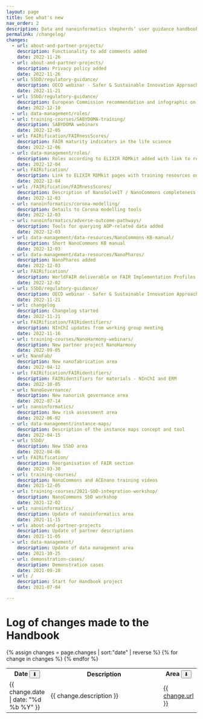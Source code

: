 ```yaml
---
layout: page
title: See what's new
nav_order: 2
description: Data and nanoinformatics shepherds’ user guidance handbook
permalink: /changelog/
changes:
  - url: about-and-partner-projects/
    description: Functionality to add comments added
    date: 2022-11-26
  - url: about-and-partner-projects/
    description: Privacy policy added
    date: 2022-11-26
  - url: SSbD/regulatory-guidance/
    description: OECD webinar - Safer & Sustainable Innovation Approach for More Sustainable Nanomaterials & Nano-enabled
    date: 2022-11-21
  - url: SSbD/regulatory-guidance/
    description: European Commission recommendation and infographic on SSbD
    date: 2022-12-10
  - url: data-management/roles/
  - url: training-courses/SABYDOMA-training/
    description: SABYDOMA webinars
    date: 2022-12-05
  - url: FAIRification/FAIRnessScores/
    description: FAIR maturity indicators in the life science
    date: 2022-12-06
  - url: data-management/roles/
    description: Roles according to ELIXIR RDMkit added with link to role specific training resources.
    date: 2022-12-04
  - url: FAIRification/
    description: Link to ELIXIR RDMkit pages with training resources on the data life cycle, roles and FAIRification tools added.
    date: 2022-12-04
  - url: /FAIRification/FAIRnessScores/
    description: Description of NanoSolveIT / NanoCommons completeness score
    date: 2022-12-03
  - url: nanoinformatics/corona-modelling/
    description: Details to Corona modelling tools
    date: 2022-12-03
  - url: nanoinformatics/adverse-outcome-pathways/
    description: Tools for querying AOP-related data added
    date: 2022-12-03
  - url: data-management/data-resources/NanoCommons-KB-manual/
    description: Short NanoCommons KB manual
    date: 2022-12-03
  - url: data-management/data-resources/NanoPharos/
    description: NanoPharos added
    date: 2022-12-03
  - url: FAIRification/
    description: WorldFAIR deliverable on FAIR Implementation Profiles and FAIR Connect (platform providing information on FAIR Supporting Resources) added.
    date: 2022-12-02
  - url: SSbD/regulatory-guidance/
    description: OECD webinar - Safer & Sustainable Innovation Approach for More Sustainable Nanomaterials & Nano-enabled
    date: 2022-11-21
  - url: changelog
    description: Changelog started
    date: 2022-11-21
  - url: FAIRification/FAIRidentifiers/
    description: NInChI updates from working group meeting
    date: 2022-11-16
  - url: training-courses/NanoHarmony-webinars/
    description: New partner project NanoHarmony
    date: 2022-09-05
  - url: NanoFab/
    description: New nanofabrication area
    date: 2022-04-12
  - url: FAIRification/FAIRidentifiers/
    description: FAIRidentifiers for materials - NInChI and ERM
    date: 2022-10-05
  - url: NanoGovernance/
    description: New nanorisk governance area
    date: 2022-07-14
  - url: nanoinformatics/
    description: New risk assessment area
    date: 2022-06-02
  - url: data-management/instance-maps/
    description: Description of the instance maps concept and tool
    date: 2022-04-15
  - url: SSbD/
    description: New SSbD area
    date: 2022-04-06
  - url: FAIRification/
    description: Reorganisation of FAIR section
    date: 2022-03-30
  - url: training-courses/
    description: NanoCommons and ACEnano training videos
    date: 2021-12-05
  - url: training-courses/2021-SbD-integration-workshop/
    description: NanoCommons SbD workshop
    date: 2021-12-02
  - url: nanoinformatics/
    description: Update of nanoinformatics area
    date: 2021-11-15
  - url: about-and-partner-projects
    description: Update of partner descriptions
    date: 2021-11-05
  - url: data-management/
    description: Update of data management area
    date: 2021-10-25
  - url: demonstration-cases/
    description: Demonstration cases
    date: 2021-09-28
  - url: /
    description: Start for Handbook project
    date: 2021-07-04

---
```

# Log of changes made to the Handbook 
<table  id="table-changelog">
{% assign changes = page.changes | sort:"date" | reverse %} 
  <tr>
    <th>Date <button onclick="sortTable(0)">&#11015;</button></th>
    <th width="70%">Description</th>
    <th>Area <button onclick="sortTable(2)">&#11015;</button></th>
  </tr>
{% for change in changes %}
    <tr>
      <td>{{ change.date  | date: "%d %b %Y" }}</td>
      <td width="70%">{{ change.description }}</td>
      <td><a href="{{ site.baseurl }}/{{ change.url }}">{{ change.url }}</a></td>
    </tr>
{% endfor %}
</table>

<script>
function sortTable(n) {
  var table, rows, switching, i, x, y, shouldSwitch, dir, switchcount = 0;
  table = document.getElementById("table-changelog");
  switching = true;

  dir = "asc";

  while (switching) {
    switching = false;
    rows = table.rows;
    for (i = 1; i < (rows.length - 1); i++) {
      shouldSwitch = false;

      x = rows[i].getElementsByTagName("TD")[n];
      y = rows[i + 1].getElementsByTagName("TD")[n];
      
      xdate = Date.parse(x.innerHTML);
      ydate = Date.parse(y.innerHTML);
      
      if (dir == "asc") {
        if (isNaN(xdate) || isNaN(xdate)) {
          if (x.innerHTML.toLowerCase() > y.innerHTML.toLowerCase()) {
            shouldSwitch = true;
            break;
          }
        } else {
          if (xdate > ydate) {
            shouldSwitch = true;
            break;
          }
        }
      } else if (dir == "desc") {
        if (isNaN(xdate) || isNaN(xdate)) {
          if (x.innerHTML.toLowerCase() < y.innerHTML.toLowerCase()) {
            shouldSwitch = true;
            break;
          }
        } else {
          if (xdate < ydate) {
              shouldSwitch = true;
              break;
          }
        }
      }
    }
    if (shouldSwitch) {
      rows[i].parentNode.insertBefore(rows[i + 1], rows[i]);
      switching = true;
      switchcount ++;
    } else {
      if (switchcount == 0 && dir == "asc") {
        dir = "desc";
        switching = true;
      }
    }
  }
}
</script>
